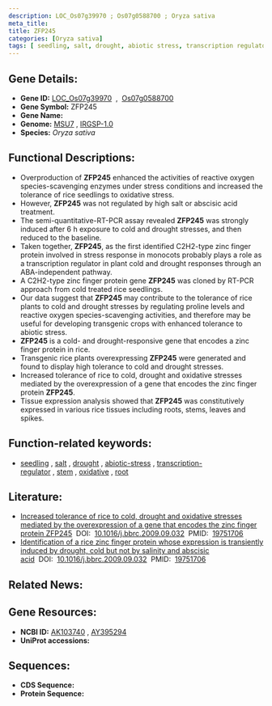```yaml
---
description: LOC_Os07g39970 ; Os07g0588700 ; Oryza sativa
meta_title:
title: ZFP245
categories: [Oryza sativa]
tags: [ seedling, salt, drought, abiotic stress, transcription regulator, stem, oxidative, root ]
---
```


## Gene Details:
- **Gene ID:** [LOC_Os07g39970](http://rice.uga.edu/cgi-bin/ORF_infopage.cgi?orf=LOC_Os07g39970)  &nbsp;,&nbsp; [Os07g0588700](https://rapdb.dna.affrc.go.jp/locus/?name=Os07g0588700)  
- **Gene Symbol:** ZFP245
- **Gene Name:**
- **Genome:**  [MSU7](http://rice.uga.edu/)&nbsp;,&nbsp;[IRGSP-1.0](https://rapdb.dna.affrc.go.jp/download/irgsp1.html)
- **Species:** *Oryza sativa*

## Functional Descriptions:
   - Overproduction of **ZFP245** enhanced the activities of reactive oxygen species-scavenging enzymes under stress conditions and increased the tolerance of rice seedlings to oxidative stress.
   - However, **ZFP245** was not regulated by high salt or abscisic acid treatment.
   - The semi-quantitative-RT-PCR assay revealed **ZFP245** was strongly induced after 6 h exposure to cold and drought stresses, and then reduced to the baseline.
   - Taken together, **ZFP245**, as the first identified C2H2-type zinc finger protein involved in stress response in monocots probably plays a role as a transcription regulator in plant cold and drought responses through an ABA-independent pathway.
   - A C2H2-type zinc finger protein gene **ZFP245** was cloned by RT-PCR approach from cold treated rice seedlings.
   - Our data suggest that **ZFP245** may contribute to the tolerance of rice plants to cold and drought stresses by regulating proline levels and reactive oxygen species-scavenging activities, and therefore may be useful for developing transgenic crops with enhanced tolerance to abiotic stress.
   - **ZFP245** is a cold- and drought-responsive gene that encodes a zinc finger protein in rice.
   - Transgenic rice plants overexpressing **ZFP245** were generated and found to display high tolerance to cold and drought stresses.
   - Increased tolerance of rice to cold, drought and oxidative stresses mediated by the overexpression of a gene that encodes the zinc finger protein **ZFP245**.
   - Tissue expression analysis showed that **ZFP245** was constitutively expressed in various rice tissues including roots, stems, leaves and spikes.

## Function-related keywords:
   - [seedling](/tags/seedling/)&nbsp;,&nbsp;[salt](/tags/salt/)&nbsp;,&nbsp;[drought](/tags/drought/)&nbsp;,&nbsp;[abiotic-stress](/tags/abiotic-stress/)&nbsp;,&nbsp;[transcription-regulator](/tags/transcription-regulator/)&nbsp;,&nbsp;[stem](/tags/stem/)&nbsp;,&nbsp;[oxidative](/tags/oxidative/)&nbsp;,&nbsp;[root](/tags/root/)

## Literature:
   - [Increased tolerance of rice to cold, drought and oxidative stresses mediated by the overexpression of a gene that encodes the zinc finger protein ZFP245]( )&nbsp;&nbsp;DOI:&nbsp;&nbsp;[10.1016/j.bbrc.2009.09.032]()&nbsp;&nbsp;PMID:&nbsp;&nbsp;[19751706](https://pubmed.ncbi.nlm.nih.gov/19751706)
   - [Identification of a rice zinc finger protein whose expression is transiently induced by drought, cold but not by salinity and abscisic acid]( )&nbsp;&nbsp;DOI:&nbsp;&nbsp;[10.1016/j.bbrc.2009.09.032]()&nbsp;&nbsp;PMID:&nbsp;&nbsp;[19751706](https://pubmed.ncbi.nlm.nih.gov/19751706)

## Related News:

## Gene Resources:
- **NCBI ID:**  [AK103740](http://www.ncbi.nlm.nih.gov/nuccore/AK103740)&nbsp;,&nbsp;[AY395294](http://www.ncbi.nlm.nih.gov/nuccore/AY395294)
- **UniProt accessions:** [](https://www.uniprot.org/uniprotkb//entry)

## Sequences:
- **CDS Sequence:**
- **Protein Sequence:**
